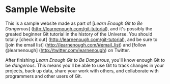 # Sample Website

This is a sample website made as part of [*Learn Enough Git to Be Dangerous*] (http://learnenough.com/git-tutorial), and it's possibly the greated beginner Git tutorial in the history of the Universe. You should totally [check it out] (http://learnenough.com/git-tutorial), and be sure to [join the email list] (http://learnenough.com/#email_list) and [follow @learnenough] (http://twitter.com/learnenough) on Twitter. 

After finishing *Learn Enough Git to Be Dangerous*, you'll know enough Git to be *dangerous*. This means you'll be able to use Git to track changes in your projects, back up data, share your work with others, and collaborate with programmers and other users of Git. 